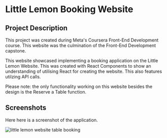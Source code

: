 # Little Lemon Booking Website

## Project Description
This project was created during Meta's Coursera Front-End Development course. This website was the culmination of the Front-End Development capstone.

This website showcased implementing a booking application on the Little Lemon Website. This was created with React Components to show an understanding of utilising React for creating the website. This also features utilzing API calls.

Please note: the only functionality working on this website besides the design is the Reserve a Table function.

## Screenshots
Here here is a screenshot of the application.

![little lemon website table booking](/src/images/github-cover.png)


